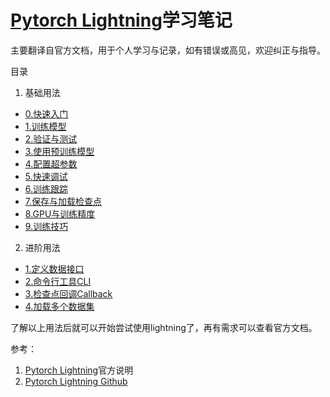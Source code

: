 # [Pytorch Lightning](https://lightning.ai/docs/pytorch/latest/starter/introduction.html)学习笔记

主要翻译自官方文档，用于个人学习与记录，如有错误或高见，欢迎纠正与指导。

目录

 1. 基础用法
 - [0.快速入门](0.get_started.md) 
 - [1.训练模型](basic_skills/1.train_a_model.md)
 - [2.验证与测试](basic_skills/2.validate_test_a_model.md)
 - [3.使用预训练模型](basic_skills/3.transfer_learning.md)
 - [4.配置超参数](basic_skills/4.configure_hyperparameters.md)
 - [5.快速调试](basic_skills/5.debug_model.md)
 - [6.训练跟踪](basic_skills/6.track_metrics.md)
 - [7.保存与加载检查点](basic_skills/7.load_save_checkpoint.md)
 - [8.GPU与训练精度](basic_skills/8.gpu_precision.md)
 - [9.训练技巧](basic_skills/9.trainer_tricks.md)

 2. 进阶用法
 - [1.定义数据接口](advanced_skills/1.lightningdatamodule.md)
 - [2.命令行工具CLI](advanced_skills/2.cli.md)
 - [3.检查点回调Callback](advanced_skills/3.modelcheckpoint.md)
 - [4.加载多个数据集](advanced_skills/4.combined_loader.md)


了解以上用法后就可以开始尝试使用lightning了，再有需求可以查看官方文档。

参考：
 1. [Pytorch Lightning](https://lightning.ai/docs/pytorch/latest/starter/introduction.html)官方说明
 2. [Pytorch Lightning Github](https://github.com/Lightning-AI/lightning)
